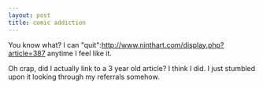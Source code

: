 ```yaml
--- 
layout: post
title: comic addiction
---
```

You know what?  I can "quit":http://www.ninthart.com/display.php?article=387 anytime I feel like it.

Oh crap, did I actually link to a 3 year old article?   I think I did.  I just stumbled upon it looking through my referrals somehow.
